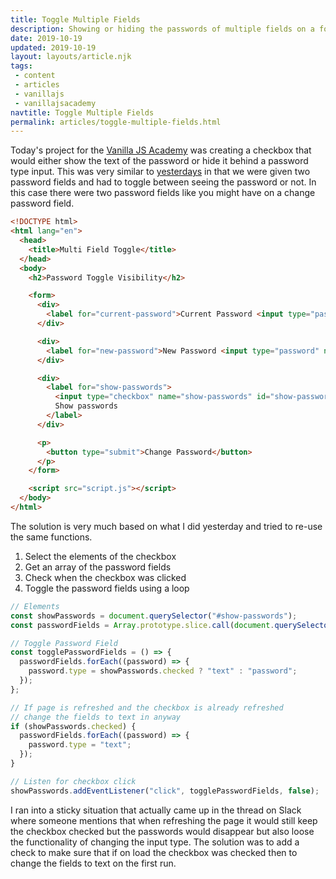 ```yaml
---
title: Toggle Multiple Fields
description: Showing or hiding the passwords of multiple fields on a form
date: 2019-10-19
updated: 2019-10-19
layout: layouts/article.njk
tags: 
 - content
 - articles
 - vanillajs
 - vanillajsacademy
navtitle: Toggle Multiple Fields
permalink: articles/toggle-multiple-fields.html
---
```

Today's project for the [Vanilla JS Academy](https://vanillajsacademy.com) was creating a checkbox that would either show the text of the password or hide it behind a password type input. This was very similar to [yesterdays](/articles/toggle-password-visibility.html) in that we were given two password fields and had to toggle between seeing the password or not. In this case there were two password fields like you might have on a change password field. 

```html
<!DOCTYPE html>
<html lang="en">
  <head>
    <title>Multi Field Toggle</title>
  </head>
  <body>
    <h2>Password Toggle Visibility</h2>

    <form>
      <div>
        <label for="current-password">Current Password <input type="password" name="current-password" id="current-password" /></label>        
      </div>

      <div>
        <label for="new-password">New Password <input type="password" name="new-password" id="new-password" /></label>        
      </div>

      <div>
        <label for="show-passwords">
          <input type="checkbox" name="show-passwords" id="show-passwords" />
          Show passwords
        </label>
      </div>

      <p>
        <button type="submit">Change Password</button>
      </p>
    </form>

    <script src="script.js"></script>
  </body>
</html>
```

The solution is very much based on what I did yesterday and tried to re-use the same functions. 

1. Select the elements of the checkbox
2. Get an array of the password fields
3. Check when the checkbox was clicked 
4. Toggle the password fields using a loop

```js
// Elements
const showPasswords = document.querySelector("#show-passwords");
const passwordFields = Array.prototype.slice.call(document.querySelectorAll("[type='password']"));

// Toggle Password Field
const togglePasswordFields = () => {
  passwordFields.forEach((password) => {
    password.type = showPasswords.checked ? "text" : "password";
  });  
};

// If page is refreshed and the checkbox is already refreshed
// change the fields to text in anyway
if (showPasswords.checked) {
  passwordFields.forEach((password) => {
    password.type = "text";
  });
}

// Listen for checkbox click
showPasswords.addEventListener("click", togglePasswordFields, false);
```

I ran into a sticky situation that actually came up in the thread on Slack where someone mentions that when refreshing the page it would still keep the checkbox checked but the passwords would disappear but also loose the functionality of changing the input type. The solution was to add a check to make sure that if on load the checkbox was checked then to change the fields to text on the first run.